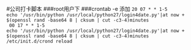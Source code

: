 #公司打卡脚本
###root用户下
###crontab -e 添加
<code>20 07 * * 1-5 echo '/usr/bin/python /usr/local/python27/login4date.py'|at now + $(openssl rand -base64 8 | cksum | cut -c3-4)minutes<br/>
00 17 * * 1-5 echo '/usr/bin/python /usr/local/python27/login4date.py'|at now + $(openssl rand -base64 8 | cksum | cut -c3-4)minutes
</code>
<code>/etc/init.d/crond reload</code>


